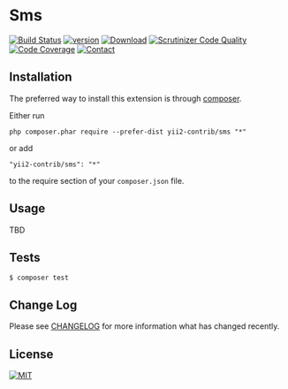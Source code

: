 Sms
========
[![Build Status](https://img.shields.io/travis/lichunqiang/skeleton.svg?style=flat-square)](http://travis-ci.org/lichunqiang/skeleton)
[![version](https://img.shields.io/packagist/v/light/skeleton.svg?style=flat-square)](https://packagist.org/packages/light/skeleton)
[![Download](https://img.shields.io/packagist/dt/light/skeleton.svg?style=flat-square)](https://packagist.org/packages/light/skeleton)
[![Scrutinizer Code Quality](https://img.shields.io/scrutinizer/g/lichunqiang/skeleton.svg?style=flat-square)](https://scrutinizer-ci.com/g/lichunqiang/skeleton)
[![Code Coverage](https://img.shields.io/scrutinizer/coverage/g/lichunqiang/skeleton.svg?style=flat-square)](https://scrutinizer-ci.com/g/lichunqiang/skeleton)
[![Contact](https://img.shields.io/badge/weibo-@chunqiang-blue.svg?style=flat-square)](http://weibo.com/chunqiang)


Installation
------------

The preferred way to install this extension is through [composer](http://getcomposer.org/download/).

Either run

```
php composer.phar require --prefer-dist yii2-contrib/sms "*"
```

or add

```
"yii2-contrib/sms": "*"
```

to the require section of your `composer.json` file.

Usage
-----

TBD

Tests
-----

```
$ composer test
```

Change Log
----------

Please see [CHANGELOG](CHANGELOG.md) for more information what has changed recently.

License
-------
[![MIT](https://img.shields.io/badge/license-MIT-blue.svg?style=flat-square)](LICENSE)

